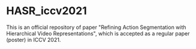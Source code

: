 # HASR_iccv2021
This is an official repository of paper "Refining Action Segmentation with Hierarchical Video Representations", which is accepted as a regular paper (poster) in ICCV 2021.
